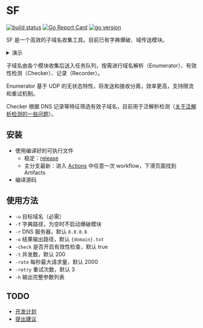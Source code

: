 # SF

[![build status](https://img.shields.io/github/actions/workflow/status/0x2E/sf/build.yml?branch=main)](https://github.com/0x2E/sf/actions)
[![Go Report Card](https://goreportcard.com/badge/github.com/0x2E/sf)](https://goreportcard.com/report/github.com/0x2E/sf)
[![go version](https://img.shields.io/github/go-mod/go-version/0x2E/sf)](https://github.com/0x2E/sf/blob/main/go.mod)

SF 是一个高效的子域名收集工具。目前已有字典爆破、域传送模块。

<details>
    <summary>演示</summary>
    <a href="https://asciinema.org/a/447397" target="_blank"><img src="https://asciinema.org/a/447397.svg" /></a>
</details>

子域名由各个模块收集后送入任务队列，按需进行域名解析（Enumerator）、有效性检测（Checker）、记录（Recorder）。

Enumerator 基于 UDP 的无状态特性，将发送和接收分离，效率更高，支持限流和重试机制。

Checker 根据 DNS 记录等特征筛选有效子域名，目前用于泛解析检测（[关于泛解析检测的一些问题](https://github.com/0x2E/sf/issues/12)）。


## 安装

- 使用编译好的可执行文件
  - 稳定：[release](https://github.com/0x2E/sf/releases)
  - 主分支最新：进入 [Actions](https://github.com/0x2E/sf/actions) 中任意一次 workflow，下滑页面找到 Artifacts
- 编译源码

## 使用方法

- `-u` 目标域名（必需）
- `-f` 字典路径，为空时不启动爆破模块
- `-r` DNS 服务器，默认 `8.8.8.8`
- `-o` 结果输出路径，默认 `{domain}.txt`
- `-check` 是否开启有效性检查，默认 true
- `-t` 并发数，默认 200
- `-rate` 每秒最大请求量，默认 2000
- `-retry` 重试次数，默认 3
- `-h` 输出完整参数列表

## TODO

- [开发计划](https://github.com/0x2E/sf/labels/todo)
- [提出建议](https://github.com/0x2E/sf/issues/new)
